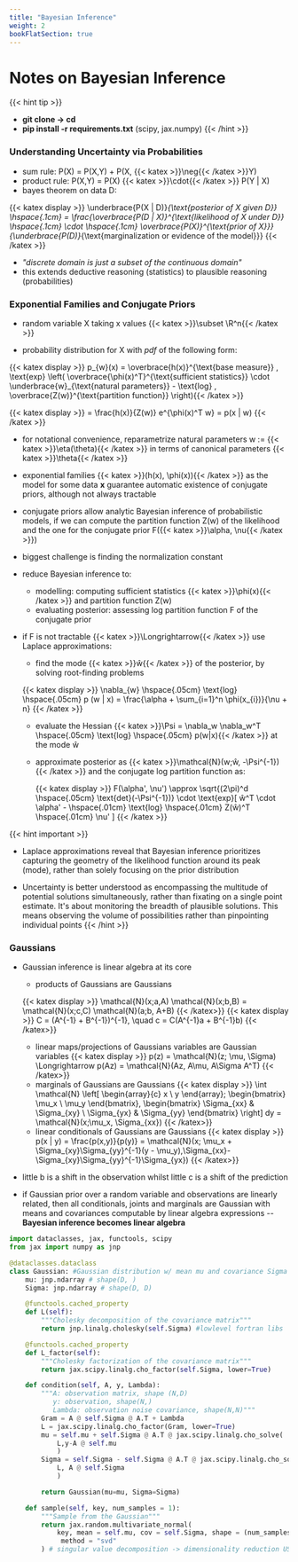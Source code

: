 ```yaml
---
title: "Bayesian Inference"
weight: 2
bookFlatSection: true
---
```


# **Notes on Bayesian Inference**

{{< hint tip >}}
- **git clone -> cd**
- **pip install -r requirements.txt** (scipy, jax.numpy)
{{< /hint >}}

### **Understanding Uncertainty via Probabilities**

- sum rule: P(X) = P(X,Y) + P(X, {{< katex >}}\neg{{< /katex >}}Y)
- product rule: P(X,Y) = P(X)  {{< katex >}}\cdot{{< /katex >}} P(Y | X)
- bayes theorem on data D:

{{< katex display >}}
\underbrace{P(X | D)}_{\text{posterior of X given D}} \hspace{.1cm} = \frac{\overbrace{P(D | X)}^{\text{likelihood of X under D}} \hspace{.1cm} \cdot \hspace{.1cm} \overbrace{P(X)}^{\text{prior of X}}}{\underbrace{P(D)}_{\text{marginalization or evidence of the model}}}
{{< /katex >}}

- *"discrete domain is just a subset of the continuous domain"*
- this extends deductive reasoning (statistics) to plausible reasoning (probabilities)


### **Exponential Families and Conjugate Priors** 

- random variable X taking x values {{< katex >}}\subset \R^n{{< /katex >}}

- probability distribution for X with *pdf* of the following form:

{{< katex display >}}
p_{w}(x) = \overbrace{h(x)}^{\text{base measure}} \, \text{exp} \left( \overbrace{\phi(x)^T}^{\text{sufficient statistics}} \cdot \underbrace{w}_{\text{natural parameters}} - \text{log} \, \overbrace{Z(w)}^{\text{partition function}} \right){{< /katex >}}

{{< katex display >}}
= \frac{h(x)}{Z(w)} e^{\phi(x)^T w} = p(x | w)
{{< /katex >}}

- for notational convenience, reparametrize natural parameters w := {{< katex >}}\eta(\theta){{< /katex >}} in terms of canonical parameters {{< katex >}}\theta{{< /katex >}}

- exponential families  {{< katex >}}(h(x), \phi(x)){{< /katex >}} as the model for some data **x** guarantee automatic existence of conjugate priors, although not always tractable

- conjugate priors allow analytic Bayesian inference of probabilistic models, if we can compute the partition function Z(w) of the likelihood and the one for the conjugate prior F({{< katex >}}\alpha, \nu{{< /katex >}})

- biggest challenge is finding the normalization constant

- reduce Bayesian inference to:
    - modelling: computing sufficient statistics {{< katex >}}\phi(x){{< /katex >}} and partition function Z(w)
    - evaluating posterior: assessing log partition function F of the conjugate prior

- if F is not tractable {{< katex >}}\Longrightarrow{{< /katex >}} use Laplace approximations:
    - find the mode {{< katex >}}ŵ{{< /katex >}} of the posterior, by solving root-finding problems

     {{< katex display >}}
     \nabla_{w} \hspace{.05cm} \text{log} \hspace{.05cm} p (w | x) = \frac{\alpha + \sum_{i=1}^n \phi(x_{i})}{\nu + n}
     {{< /katex >}}

    - evaluate the Hessian {{< katex >}}\Psi = \nabla_w \nabla_w^T \hspace{.05cm} \text{log} \hspace{.05cm} p(w|x){{< /katex >}} at the mode ŵ

    - approximate posterior as {{< katex >}}\mathcal{N}(w;ŵ, -\Psi^{-1}) {{< /katex >}} and the conjugate log partition function as:

      {{< katex display >}}
     F(\alpha', \nu') \approx \sqrt{(2\pi)^d \hspace{.05cm} \text{det}(-\Psi^{-1})} \cdot \text{exp}[ ŵ^T \cdot \alpha' - \hspace{.01cm} \text{log} \hspace{.01cm} Z(ŵ)^T \hspace{.01cm} \nu' ]
     {{< /katex >}}


{{< hint important >}}
- Laplace approximations reveal that Bayesian inference prioritizes capturing the geometry of the likelihood function around its peak (mode), rather than solely focusing on the prior distribution


- Uncertainty is better understood as encompassing the multitude of potential solutions simultaneously, rather than fixating on a single point estimate. It's about monitoring the breadth of plausible solutions. This means observing the volume of possibilities rather than pinpointing individual points
{{< /hint >}}

### **Gaussians**

- Gaussian inference is linear algebra at its core

    - products of Gaussians are Gaussians

    {{< katex display >}}
    \mathcal{N}(x;a,A) \mathcal{N}(x;b,B) = \mathcal{N}(x;c,C) \mathcal{N}(a;b, A+B) 
    {{< /katex>}}
    {{< katex display >}}
    C = (A^{-1} + B^{-1})^{-1}, \quad c = C(A^{-1}a + B^{-1}b)
    {{< /katex>}}
    - linear maps/projections of Gaussians variables are Gaussian variables
    {{< katex display >}}
    p(z) = \mathcal{N}(z; \mu, \Sigma) \Longrightarrow p(Az) = \mathcal{N}(Az, A\mu, A\Sigma A^T)
    {{< /katex>}}
    - marginals of Gaussians are Gaussians 
    {{< katex display >}}
    \int \mathcal{N} \left[ \begin{array}{c} x \\ y \end{array}; \begin{bmatrix} \mu_x \\ \mu_y \end{bmatrix}, \begin{bmatrix} \Sigma_{xx} & \Sigma_{xy} \\ \Sigma_{yx} & \Sigma_{yy} \end{bmatrix} \right] dy = \mathcal{N}(x;\mu_x, \Sigma_{xx})
    {{< /katex>}}
    - linear conditionals of Gaussians are Gaussians
    {{< katex display >}}
    p(x | y) = \frac{p(x,y)}{p(y)} = \mathcal{N}(x; \mu_x + \Sigma_{xy}\Sigma_{yy}^{-1}(y - \mu_y),\Sigma_{xx}-\Sigma_{xy}\Sigma_{yy}^{-1}\Sigma_{yx})
    {{< /katex>}}

- little b is a shift in the observation whilst little c is a shift of the prediction

- if Gaussian prior over a random variable and observations are linearly related, then all conditionals, joints and marginals are Gaussian with means and covariances computable by linear algebra expressions -- **Bayesian inference becomes linear algebra**

```python
import dataclasses, jax, functools, scipy
from jax import numpy as jnp

@dataclasses.dataclass
class Gaussian: #Gaussian distribution w/ mean mu and covariance Sigma
    mu: jnp.ndarray # shape(D, )
    Sigma: jnp.ndarray # shape(D, D)

    @functools.cached_property
    def L(self): 
        """Cholesky decomposition of the covariance matrix"""
        return jnp.linalg.cholesky(self.Sigma) #lowlevel fortran libs

    @functools.cached_property
    def L_factor(self):
        """Cholesky factorization of the covariance matrix"""
        return jax.scipy.linalg.cho_factor(self.Sigma, lower=True)

    def condition(self, A, y, Lambda):
        """A: observation matrix, shape (N,D)
           y: observation, shape(N,)
           Lambda: observation noise covariance, shape(N,N)"""
        Gram = A @ self.Sigma @ A.T + Lambda
        L = jax.scipy.linalg.cho_factor(Gram, lower=True)
        mu = self.mu + self.Sigma @ A.T @ jax.scipy.linalg.cho_solve(
            L,y-A @ self.mu
            )
        Sigma = self.Sigma - self.Sigma @ A.T @ jax.scipy.linalg.cho_solve(
            L, A @ self.Sigma
            )

        return Gaussian(mu=mu, Sigma=Sigma)

    def sample(self, key, num_samples = 1):
        """Sample from the Gaussian"""
        return jax.random.multivariate_normal(
            key, mean = self.mu, cov = self.Sigma, shape = (num_samples,),
             method = "svd"
        ) # singular value decomposition -> dimensionality reduction USV^T
```
